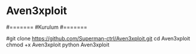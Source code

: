 # Aven3xploit

#=======
#Kurulum
#=======

#git clone https://github.com/Superman-ctrl/Aven3xploit.git
cd Aven3xploit
chmod +x Aven3xploit
python Aven3xploit
